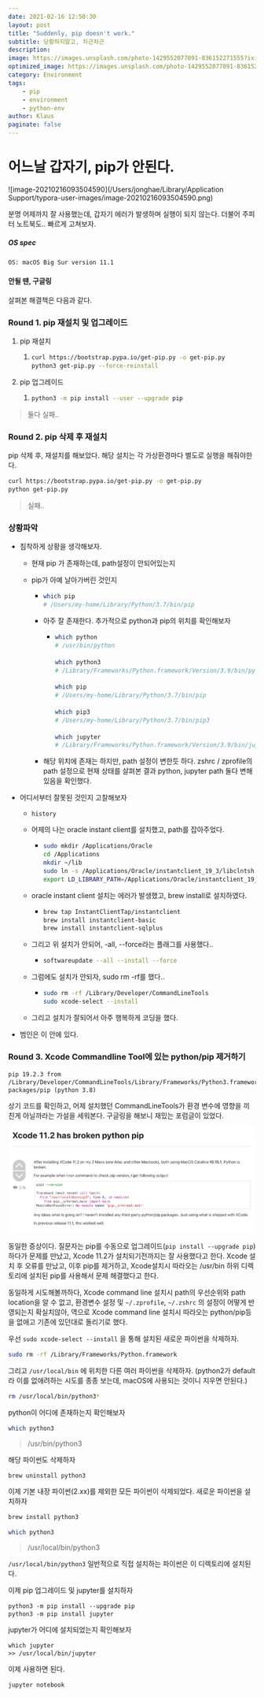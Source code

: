 ```yaml
---
date: 2021-02-16 12:50:30
layout: post
title: "Suddenly, pip doesn't work."
subtitle: 당황하지말고, 차근차근
description:
image: https://images.unsplash.com/photo-1429552077091-836152271555?ixid=MXwxMjA3fDB8MHxwaG90by1wYWdlfHx8fGVufDB8fHw%3D&ixlib=rb-1.2.1&auto=format&fit=crop&w=1832&q=80
optimized_image: https://images.unsplash.com/photo-1429552077091-836152271555?ixid=MXwxMjA3fDB8MHxwaG90by1wYWdlfHx8fGVufDB8fHw%3D&ixlib=rb-1.2.1&auto=format&fit=crop&w=1832&q=80
category: Environment
tags: 
    - pip
    - environment
    - python-env
author: Klaus
paginate: false
---
```



# 어느날 갑자기, pip가 안된다.



![image-20210216093504590](/Users/jonghae/Library/Application Support/typora-user-images/image-20210216093504590.png)

분명 어제까지 잘 사용했는데, 갑자기 에러가 발생하며 실행이 되지 않는다. 더불어 주피터 노트북도.. 빠르게 고쳐보자.



##### OS spec

```bash
OS: macOS Big Sur version 11.1
```





#### 안될 땐, 구글링

살펴본 해결책은 다음과 같다.



### Round 1. pip 재설치 및 업그레이드

1. pip 재설치

   1. ```bash
      curl https://bootstrap.pypa.io/get-pip.py -o get-pip.py
      python3 get-pip.py --force-reinstall
      ```

2. pip 업그레이드

   1. ```bash
      python3 -m pip install --user --upgrade pip
      ```

> 둘다 실패..



### Round 2. pip 삭제 후 재설치

pip 삭제 후, 재설치를 해보았다. 해당 설치는 각 가상환경마다 별도로 실행을 해줘야한다.

```bash
curl https://bootstrap.pypa.io/get-pip.py -o get-pip.py
python get-pip.py
```

> 실패..



### 상황파악

- 침착하게 상황을 생각해보자.

  - 현재 pip 가 존재하는데, path설정이 안되어있는지

  - pip가 아예 날아가버린 것인지

    - ```bash
      which pip
      # /Users/my-home/Library/Python/3.7/bin/pip
      ```

    - 아주 잘 존재한다. 추가적으로 python과 pip의 위치를 확인해보자

      - ```bash
        which python
        # /usr/bin/python
        
        which python3
        # /Library/Frameworks/Python.framework/Version/3.9/bin/python3
        
        which pip
        # /Users/my-home/Library/Python/3.7/bin/pip
        
        which pip3
        # /Users/my-home/Library/Python/3.7/bin/pip3
        
        which jupyter
        # /Library/Frameworks/Python.framework/Version/3.9/bin/jupyter
        ```

    - 해당 위치에 존재는 하지만, path 설정이 변한듯 하다. zshrc / zprofile의 path 설정으로 현재 상태를 살펴본 결과 python, jupyter path 둘다 변해 있음을 확인했다.





- 어디서부터 잘못된 것인지 고찰해보자

  - ```
    history
    ```

  - 어제의 나는 oracle instant client를 설치했고, path를 잡아주었다.

    - ```bash
      sudo mkdir /Applications/Oracle
      cd /Applications
      mkdir ~/lib
      sudo ln -s /Applications/Oracle/instantclient_19_3/libclntsh.dylib ~/lib/
      export LD_LIBRARY_PATH=/Applications/Oracle/instantclient_19_3:$LD_LIBRARY_PATH\nexport PATH=$LD_LIBRARY_PATH:$PATH
      ```

  - oracle instant client 설치는 에러가 발생했고, brew install로 설치하였다.

    - ```bash
      brew tap InstantClientTap/instantclient
      brew install instantclient-basic
      brew install instantclient-sqlplus
      ```

  - 그리고 위 설치가 안되어, -all, --force라는 플래그를 사용했다..

    - ```bash
      softwareupdate --all --install --force
      ```

  - 그럼에도 설치가 안되자, sudo rm -rf를 했다..

    - ```bash
      sudo rm -rf /Library/Developer/CommandLineTools
      sudo xcode-select --install
      ```

  - 그리고 설치가 잘되어서 아주 행복하게 코딩을 했다.

- 범인은 이 안에 있다.






### Round 3. Xcode Commandline Tool에 있는 python/pip 제거하기

  ```
  pip 19.2.3 from /Library/Developer/CommandLineTools/Library/Frameworks/Python3.framework/Versions/3.8/lib/python3.8/site-packages/pip (python 3.8)
  ```

  상기 코드를 확인하고, 어제 설치했던 CommandLineTools가 환경 변수에 영향을 끼친게 아닐까라는 가설을 세워본다. 구글링을 해보니 재밌는 포럼글이 있었다.

![screenshot](./site/assets/../../../assets/postimg/Screen%20Shot%202021-02-16%20at%2010.01.19%20PM.png)

  동일한 증상이다. 질문자는 pip를 수동으로 업그레이드(`pip install --upgrade pip`)하다가 문제를 만났고, Xcode 11.2가 설치되기전까지는 잘 사용했다고 한다. Xcode 설치 후 오류를 만났고, 이후 pip를 제거하고, Xcode설치시 따라오는 /usr/bin 하위 디렉토리에 설치된 pip를 사용해서 문제 해결했다고 한다. 

  동일하게 시도해볼까하다, Xcode command line 설치시 path의 우선순위와 path location을 알 수 없고, 환경변수 설정 및 `~/.zprofile`,  `~/.zshrc` 의 설정이 어떻게 반영되는지 확실치않아, 역으로 Xcode command line 설치시 따라오는 python/pip등을 없애고 기존에 있던대로 돌리기로 했다.



우선 `sudo xcode-select --install` 을 통해 설치된 새로운 파이썬을 삭제하자.

```bash
sudo rm -rf /Library/Frameworks/Python.framework
```



그리고 `/usr/local/bin` 에 위치한 다른 여러 파이썬을 삭제하자. (python2가 default라 이를 없애려하는 시도를 종종 보는데, macOS에 사용되는 것이니 지우면 안된다.)

```bash
rm /usr/local/bin/python3*
```



python이 어디에 존재하는지 확인해보자

```bash
which python3
```

>  /usr/bin/python3

해당 파이썬도 삭제하자

```bash
brew uninstall python3
```



이제 기본 내장 파이썬(2.xx)를 제외한 모든 파이썬이 삭제되었다. 새로운 파이썬을 설치하자

```bash
brew install python3
```

```bash
which python3
```

> /usr/local/bin/python3

`/usr/local/bin/python3` 일반적으로 직접 설치하는 파이썬은 이 디렉토리에 설치된다.

이제 pip 업그레이드 및 jupyter를 설치하자

```
python3 -m pip install --upgrade pip
python3 -m pip install jupyter
```



jupyter가 어디에 설치되었는지 확인해보자

```
which jupyter
>> /usr/local/bin/jupyter
```



이제 사용하면 된다.

```
jupyter notebook
```






